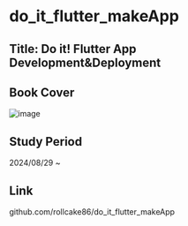 # do_it_flutter_makeApp

## Title: Do it! Flutter App Development&Deployment
## Book Cover
![image](https://github.com/user-attachments/assets/013f5d82-e057-4e9e-a0b5-6ba6564381aa)
## Study Period
2024/08/29 ~
## Link
github.com/rollcake86/do_it_flutter_makeApp
